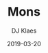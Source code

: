 ---
title: Mons
subtitle: DJ Klaes
layout: default
modal-id: 4
date: 2019-03-20
img: mons-dj-klaes.png
thumbnail: mons-dj-klaes.png
alt: image-alt
project-date: March 2019
client: Start Bootstrap
category: Music
description: https://soundcloud.com/dj-klaes/mons?utm_source=clipboard&utm_medium=text&utm_campaign=social_sharing
external_url: https://soundcloud.com/dj-klaes/mons?utm_source=clipboard&utm_medium=text&utm_campaign=social_sharing
---